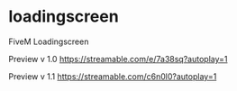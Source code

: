 # loadingscreen
FiveM Loadingscreen

Preview v 1.0
https://streamable.com/e/7a38sq?autoplay=1

Preview v 1.1
https://streamable.com/c6n0l0?autoplay=1
